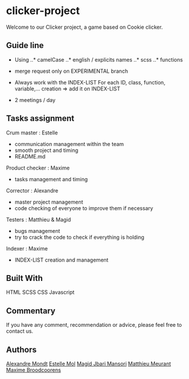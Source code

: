 # clicker-project
Welcome to our Clicker project, a game based on Cookie clicker.

## Guide line
* Using 
..* camelCase
..* english / explicits names
..* scss
..* functions

* merge request only on EXPERIMENTAL branch

* Always work with the INDEX-LIST
  For each ID, class, function, variable,... creation => add it on INDEX-LIST

* 2 meetings / day

## Tasks assignment
Crum master : Estelle
* communication management within the team
* smooth project and timing
* README.md

Product checker : Maxime
* tasks management and timing

Corrector : Alexandre
* master project management
* code checking of everyone to improve them if necessary

Testers : Matthieu & Magid
* bugs management 
* try to crack the code to check if everything is holding

Indexer : Maxime
* INDEX-LIST creation and  management
 

## Built With
HTML
SCSS
CSS
Javascript

## Commentary
If you have any comment, recommendation or advice, please feel free to contact us.

## Authors
[Alexandre Mondt](https://github.com/Amondt) 
[Estelle Mol](https://github.com/Estelle111)
[Magid Jbari Mansori](https://github.com/Quake08)
[Matthieu Meurant](https://github.com/MazzinWX)
[Maxime Broodcoorens](https://github.com/Broodco) 

